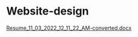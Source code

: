 # Website-design
[Resume_11_03_2022_12_11_22_AM-converted.docx](https://github.com/hamza9055/Website-demo/files/8486622/Resume_11_03_2022_12_11_22_AM-converted.docx)
